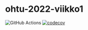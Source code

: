 # ohtu-2022-viikko1

![GitHub Actions](https://github.com/jariikonen/ohtu-2022-viikko1/workflows/CI/badge.svg)
[![codecov](https://codecov.io/gh/jariikonen/ohtu-2022-viikko1/branch/main/graph/badge.svg?token=T9Y1X4IV9O)](https://codecov.io/gh/jariikonen/ohtu-2022-viikko1)
